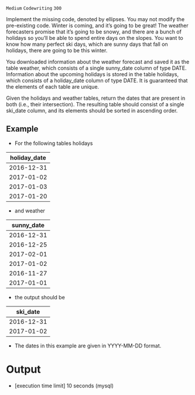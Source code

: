 `Medium`	`Codewriting` 	`300`

Implement the missing code, denoted by ellipses. You may not modify the pre-existing code.
Winter is coming, and it’s going to be great! The weather forecasters promise that it’s going to be snowy, and there are a bunch of holidays so you’ll be able to spend entire days on the slopes. You want to know how many perfect ski days, which are sunny days that fall on holidays, there are going to be this winter.

You downloaded information about the weather forecast and saved it as the table weather, which consists of a single sunny_date column of type DATE. Information about the upcoming holidays is stored in the table holidays, which consists of a holiday_date column of type DATE. It is guaranteed that the elements of each table are unique.

Given the holidays and weather tables, return the dates that are present in both (i.e., their intersection). The resulting table should consist of a single ski_date column, and its elements should be sorted in ascending order.

## Example

- For the following tables holidays

| holiday_date |
|--------------|
| 2016-12-31   |
| 2017-01-02   |
| 2017-01-03   |
| 2017-01-20   |

- and weather

| sunny_date |
|------------|
| 2016-12-31 |
| 2016-12-25 |
| 2017-02-01 |
| 2017-01-02 |
| 2016-11-27 |
| 2017-01-01 |

- the output should be

| ski_date   |
|------------|
| 2016-12-31 |
| 2017-01-02 |

- The dates in this example are given in YYYY-MM-DD format.



# Output
- [execution time limit] 10 seconds (mysql)

